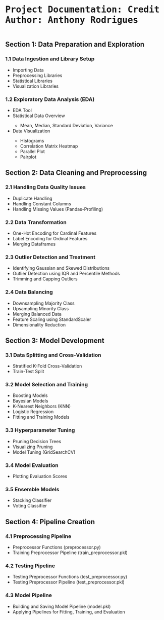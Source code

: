 <pre><h1>Project Documentation: Credit Risk Assessment
Author: Anthony Rodrigues</h1></pre>

<h2>Section 1: Data Preparation and Exploration</h2>

<h3>1.1 Data Ingestion and Library Setup</h3>
<ul>
  <li>Importing Data</li>
  <li>Preprocessing Libraries</li>
  <li>Statistical Libraries</li>
  <li>Visualization Libraries</li>
</ul>

<h3>1.2 Exploratory Data Analysis (EDA)</h3>
<ul>
  <li>EDA Tool</li>
  <li>Statistical Data Overview</li>
  <ul>
    <li>Mean, Median, Standard Deviation, Variance</li>
  </ul>
  <li>Data Visualization</li>
  <ul>
    <li>Histograms</li>
    <li>Correlation Matrix Heatmap</li>
    <li>Parallel Plot</li>
    <li>Pairplot</li>
  </ul>
</ul>

<h2>Section 2: Data Cleaning and Preprocessing</h2>

<h3>2.1 Handling Data Quality Issues</h3>
<ul>
  <li>Duplicate Handling</li>
  <li>Handling Constant Columns</li>
  <li>Handling Missing Values (Pandas-Profiling)</li>
</ul>

<h3>2.2 Data Transformation</h3>
<ul>
  <li>One-Hot Encoding for Cardinal Features</li>
  <li>Label Encoding for Ordinal Features</li>
  <li>Merging Dataframes</li>
</ul>

<h3>2.3 Outlier Detection and Treatment</h3>
<ul>
  <li>Identifying Gaussian and Skewed Distributions</li>
  <li>Outlier Detection using IQR and Percentile Methods</li>
  <li>Trimming and Capping Outliers</li>
</ul>

<h3>2.4 Data Balancing</h3>
<ul>
  <li>Downsampling Majority Class</li>
  <li>Upsampling Minority Class</li>
  <li>Merging Balanced Data</li>
  <li>Feature Scaling using StandardScaler</li>
  <li>Dimensionality Reduction</li>
</ul>

<h2>Section 3: Model Development</h2>

<h3>3.1 Data Splitting and Cross-Validation</h3>
<ul>
  <li>Stratified K-Fold Cross-Validation</li>
  <li>Train-Test Split</li>
</ul>

<h3>3.2 Model Selection and Training</h3>
<ul>
  <li>Boosting Models</li>
  <li>Bayesian Models</li>
  <li>K-Nearest Neighbors (KNN)</li>
  <li>Logistic Regression</li>
  <li>Fitting and Training Models</li>
</ul>

<h3>3.3 Hyperparameter Tuning</h3>
<ul>
  <li>Pruning Decision Trees</li>
  <li>Visualizing Pruning</li>
  <li>Model Tuning (GridSearchCV)</li>
</ul>

<h3>3.4 Model Evaluation</h3>
<ul>
  <li>Plotting Evaluation Scores</li>
</ul>

<h3>3.5 Ensemble Models</h3>
<ul>
  <li>Stacking Classifier</li>
  <li>Voting Classifier</li>
</ul>

<h2>Section 4: Pipeline Creation</h2>

<h3>4.1 Preprocessing Pipeline</h3>
<ul>
  <li>Preprocessor Functions (preprocessor.py)</li>
  <li>Training Preprocessor Pipeline (train_preprocessor.pkl)</li>
</ul>

<h3>4.2 Testing Pipeline</h3>
<ul>
  <li>Testing Preprocessor Functions (test_preprocessor.py)</li>
  <li>Testing Preprocessor Pipeline (test_preprocessor.pkl)</li>
</ul>

<h3>4.3 Model Pipeline</h3>
<ul>
  <li>Building and Saving Model Pipeline (model.pkl)</li>
  <li>Applying Pipelines for Fitting, Training, and Evaluation</li>
</ul>
